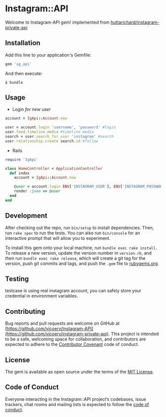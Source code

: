 # Instagram::API

Welcome to Instagram-API gem! implemented from [huttarichard/instagram-private-api](https://github.com/huttarichard/instagram-private-api)
## Installation

Add this line to your application's Gemfile:

```ruby
gem 'ig_api'
```

And then execute:

    $ bundle

## Usage
 - Login _for new user_
 ```ruby
account = IgApi::Account.new

user = account.login 'username', 'password' #login
user.feed.timeline_media #timeline media
search = user.search_for_user 'instagram' #search
user.relationship.create search.id #follow
```
- Rails
```ruby
require 'IgApi'

class HomeController < ApplicationController
  def index
    account = IgApi::Account.new

    @user = account.login ENV['INSTAGRAM_USER'], ENV['INSTAGRAM_PASSWORD']
    render :json => @user
  end
end

```
## Development

After checking out the repo, run `bin/setup` to install dependencies. Then, run `rake spec` to run the tests. You can also run `bin/console` for an interactive prompt that will allow you to experiment.

To install this gem onto your local machine, run `bundle exec rake install`. To release a new version, update the version number in `version.rb`, and then run `bundle exec rake release`, which will create a git tag for the version, push git commits and tags, and push the `.gem` file to [rubygems.org](https://rubygems.org).

## Testing
testcase is using real instagram account, you can safely store your credential in environment variables.

## Contributing

Bug reports and pull requests are welcome on GitHub at [https://github.com/vicoerv/Instagram-API](https://github.com/vicoerv/instagram-private-api). This project is intended to be a safe, welcoming space for collaboration, and contributors are expected to adhere to the [Contributor Covenant](http://contributor-covenant.org) code of conduct.

## License

The gem is available as open source under the terms of the [MIT License](https://opensource.org/licenses/MIT).

## Code of Conduct

Everyone interacting in the Instagram::API project’s codebases, issue trackers, chat rooms and mailing lists is expected to follow the [code of conduct](https://github.com/vicoerv/instagram-private-api/blob/master/CODE_OF_CONDUCT.md).